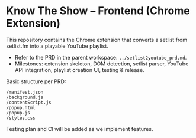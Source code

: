# Know The Show – Frontend (Chrome Extension)

This repository contains the Chrome extension that converts a setlist from setlist.fm into a playable YouTube playlist.

- Refer to the PRD in the parent workspace: `../setlist2youtube_prd.md`.
- Milestones: extension skeleton, DOM detection, setlist parser, YouTube API integration, playlist creation UI, testing & release.

Basic structure per PRD:
```
/manifest.json
/background.js
/contentScript.js
/popup.html
/popup.js
/styles.css
```

Testing plan and CI will be added as we implement features.

